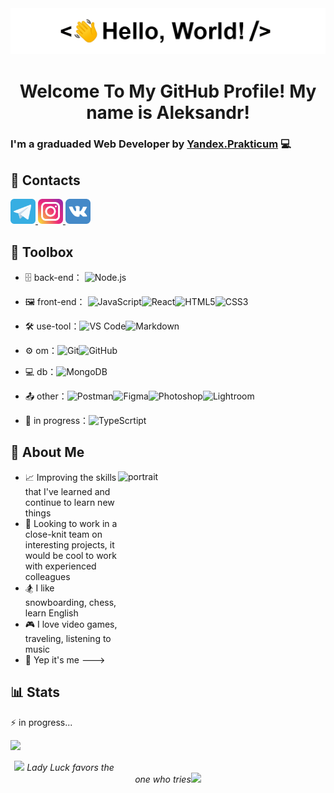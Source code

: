 <div align="center">
   <img src="https://github.com/MethodM4N/MethodM4N/blob/main/Images/HelloWorld.gif" alt="HelloWorld" />
   <h1>Welcome To My GitHub Profile! My name is Aleksandr!</h1>
</div>

### I'm a graduaded Web Developer by [Yandex.Prakticum](https://practicum.yandex.ru/) :computer:
                        
## :link: Contacts

<p align="left">
   <a href="https://t.me/Methodmvn" target="_blank"> <img src="https://github.com/MethodM4N/MethodM4N/blob/main/icons/telegram_icon_130816.png" alt="Telegram" width="40" height="40"/> </a>
   <a href="https://www.instagram.com/304mthd/" target="_blank"> <img src="https://github.com/MethodM4N/MethodM4N/blob/main/icons/iconfinder-social-media-applications-3instagram-4102579_113804.png" alt="Instagram" width="40" height="40"/> </a>
   <a href="https://vk.com/1kolganov1" target="_blank"> <img src="https://github.com/MethodM4N/MethodM4N/blob/main/icons/iconfinder-social-media-applications-32vk-4102593_113806.png" alt="Telegram" width="40" height="40"/> </a>
</p>

## :toolbox: Toolbox

- 🗄️ back-end： ![Node.js](https://img.shields.io/badge/-Node.js-brightgreen)

- 🖼️ front-end： ![JavaScript](https://img.shields.io/badge/-JavaScript-yellow?style=flat-circle&logo=javascript)![React](https://img.shields.io/badge/-React-informational)![HTML5](https://img.shields.io/badge/-HTML5-yellow?style=flat-circle&logo=html5)![CSS3](https://img.shields.io/badge/-CSS3-yellow?style=flat-circle&logo=css3)

- :hammer_and_wrench: use-tool：![VS Code](https://img.shields.io/badge/-VSCode-blue?style=flat-circle&logo=VSCode)![Markdown](https://img.shields.io/badge/-Markdown-black?style=flat-circle&logo=markdown)

- ⚙️ om：![Git](https://img.shields.io/badge/-Git-yellow?style=flat-circle&logo=git)![GitHub](https://img.shields.io/badge/-GitHub-black?style=flat-circle&logo=GitHub)

- 💻 db：![MongoDB](https://img.shields.io/badge/-MongoDB-blue?style=flat-circle&logo=MongoDB)

- 📤 other：![Postman](https://img.shields.io/badge/-Postman-orange)![Figma](https://img.shields.io/badge/-Figma-critical)![Photoshop](https://img.shields.io/badge/-Photoshop-blue)![Lightroom](https://img.shields.io/badge/-Lightroom-blue)![]()    

- 🌱 in progress：![TypeScrtipt](https://img.shields.io/badge/-TypeScrtipt-informational)

## 🧍 About Me

<img src="https://github.com/MethodM4N/MethodM4N/blob/main/Images/Portrait.gif" alt="portrait" width="332" height="474" align="right" />

- 📈 Improving the skills that I've learned and continue to learn new things
- 💬 Looking to work in a close-knit team on interesting projects, it would be cool to work with experienced colleagues
- 🏂 I like snowboarding, chess, learn English
- 🎮 I love video games, traveling, listening to music
- 🧍 Yep it's me --->

## :bar_chart: Stats

:zap: in progress...



<img src='https://user-images.githubusercontent.com/5713670/87202985-820dcb80-c2b6-11ea-9f56-7ec461c497c3.gif' width='200"'>

<p align="center"><img src="https://acegif.com/wp-content/uploads/gifs/clover-leaf-7.gif" width="25">
<em>Lady Luck favors the one who tries</em><img src="https://acegif.com/wp-content/uploads/gifs/clover-leaf-7.gif" width="25"></p>

